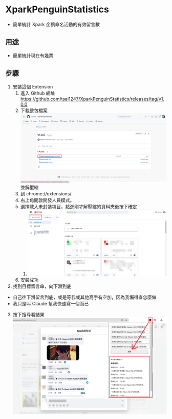 # XparkPenguinStatistics

- 簡單統計 Xpark 企鵝命名活動的有效留言數

## 用途

- 簡單統計現在有幾票

## 步驟

1. 安裝這個 Extension
   1. 進入 Github 網址 https://github.com/tsai1247/XparkPenguinStatistics/releases/tag/v1.0.0
   2. 下載整包檔案 ![Install_1](images/READMEIMAGE/install_1.png) 並解壓縮
   3. 到 chrome://extensions/
   4. 右上角開啟開發人員模式。
   5. 選擇載入未封裝項目，點進剛才解壓縮的資料夾後按下確定
      1. ![Install_1](images/READMEIMAGE/install_2.png)
   6. 安裝成功
2. 找到目標留言串，向下滑到底

- 自己往下滑留言到底，或是等我或其他高手有空加，因為我懶得查怎麼做
- 我只是叫 Claude 幫我快速寫一個而已

3. 按下搜尋看結果
   ![Demo](images/READMEIMAGE/Demo.png)
